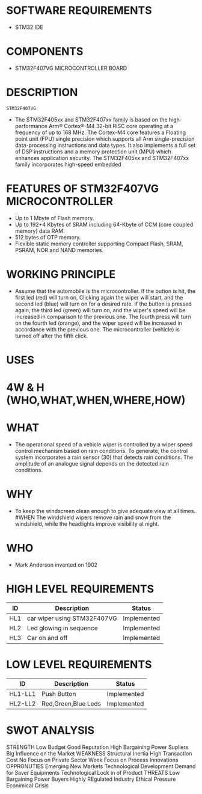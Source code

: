  # SOFTWARE REQUIREMENTS
   * STM32 IDE
 
 # COMPONENTS
   * STM32F407VG MICROCONTROLLER BOARD
 
 # DESCRIPTION
    STM32F407VG
 
 * The STM32F405xx and STM32F407xx family is based on the high-performance Arm® Cortex®-M4 32-bit RISC core operating at a frequency of up to 168 MHz. The Cortex-M4 core features a Floating point unit (FPU) single precision which supports all Arm single-precision data-processing instructions and data types. It also implements a full set of DSP instructions and a memory protection unit (MPU) which enhances application security. The STM32F405xx and STM32F407xx family incorporates high-speed embedded
 
 # FEATURES OF STM32F407VG MICROCONTROLLER
   * Up to 1 Mbyte of Flash memory.
   * Up to 192+4 Kbytes of SRAM including 64-Kbyte of CCM (core coupled memory) data RAM.
   * 512 bytes of OTP memory.
   * Flexible static memory controller supporting Compact Flash, SRAM, PSRAM, NOR and NAND memories.
 
 # WORKING PRINCIPLE
 
 * Assume that the automobile is the microcontroller. If the button is hit, the first led (red) will turn on, Clicking again the wiper will start, and the second led (blue) will turn on for a desired rate. If the button is pressed again, the third led (green) will turn on, and the wiper's speed will be increased in comparison to the previous one. The fourth press will turn on the fourth led (orange), and the wiper speed will be increased in accordance with the previous one. The microcontroller (vehicle) is turned off after the fifth click.
 
 # USES
 
 # 4W & H (WHO,WHAT,WHEN,WHERE,HOW)
 
 # WHAT
 
  * The operational speed of a vehicle wiper is controlled by a wiper speed control mechanism based on rain conditions. To generate, the control system incorporates a rain sensor (30) that detects rain conditions. The amplitude of an analogue signal depends on the detected rain conditions.

 # WHY
  * To keep the windscreen clean enough to give adequate view at all times. #WHEN The windshield wipers remove rain and snow from the windshield, while the headlights improve visibility at night.

 # WHO
  * Mark Anderson invented on 1902

 # HIGH LEVEL REQUIREMENTS
 
 | ID     | Description                   | Status      |
 | -----  | -----------                   | ----------- |
 | HL1    | car wiper using STM32F407VG   | Implemented |
 | HL2    | Led glowing in sequence       | Implemented |
 | HL3    | Car on and off                | Implemented |

 # LOW LEVEL REQUIREMENTS
 
  |ID	      |Description	        |Status|
  | -----   | -----------         | ----------|
  |HL1-LL1	|Push Button	        |Implemented|
  |HL2-LL2	|Red,Green,Blue Leds  |Implemented|
  
 # SWOT ANALYSIS
STRENGTH
Low Budget
Good Reputation
High Bargaining Power Supliers
Big Influence on the Market
WEAKNESS
Structural Inertia
High Transaction Cost
No Focus on Private Sector
Week Focus on Process Innovations
OPPRONUTIES
Emerging New Markets
Technological Development
Demand for Saver Equipments
Technological Lock in of Product
THREATS
Low Bargaining Power Buyers
Highly REgulated Industry
Ethical Pressure
Econimical Crisis
